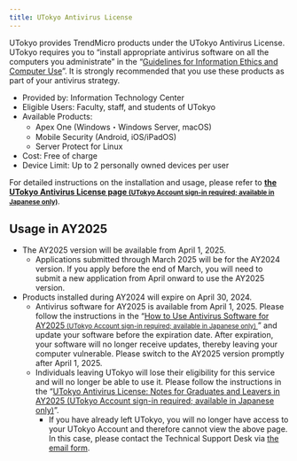 ```yaml
---
title: UTokyo Antivirus License
---
```


UTokyo provides TrendMicro products under the UTokyo Antivirus License. UTokyo requires you to “install appropriate antivirus software on all the computers you administrate” in the “[Guidelines for Information Ethics and Computer Use](https://www.u-tokyo.ac.jp/content/400156696.pdf)”. It is strongly recommended that you use these products as part of your antivirus strategy.

* Provided by: Information Technology Center
* Eligible Users: Faculty, staff, and students of UTokyo
* Available Products:
  * Apex One (Windows・Windows Server, macOS)
  * Mobile Security (Android, iOS/iPadOS)
  * Server Protect for Linux
* Cost: Free of charge
* Device Limit: Up to 2 personally owned devices per user

For detailed instructions on the installation and usage, please refer to **[the UTokyo Antivirus License page <small>(UTokyo Account sign-in required; available in Japanese only)</small>](https://univtokyo.sharepoint.com/:u:/s/antivirus/EZ3Qvmj4LLROlck10EyiwBsBts0PVpjPCZ_qgF6YLJ3ULA)**.

## Usage in AY2025

- The AY2025 version will be available from April 1, 2025.
  - Applications submitted through March 2025 will be for the AY2024 version. If you apply before the end of March, you will need to submit a new application from April onward to use the AY2025 version.
- Products installed during AY2024 will expire on April 30, 2024.
    - Antivirus software for AY2025 is available from April 1, 2025. Please follow the instructions in the “[How to Use Antivirus Software for AY2025<small> (UTokyo Account sign-in required; available in Japanese only) </small>](https://univtokyo.sharepoint.com/:u:/s/antivirus/EYbM3GhwjNZMpIxtc6Hzv0oBZZ6YipGL_VCRhqhOcAPV_A)” and update your software before the expiration date. After expiration, your software will no longer receive updates, thereby leaving your computer vulnerable. Please switch to the AY2025 version promptly after April 1, 2025.
    - Individuals leaving UTokyo will lose their eligibility for this service and will no longer be able to use it. Please follow the instructions in the “[UTokyo Antivirus License: Notes for Graduates and Leavers in AY2025 (UTokyo Account sign-in required; available in Japanese only)](https://univtokyo.sharepoint.com/:u:/s/antivirus/EWHWpO6rbANMnCDH3xtWQjcBtgwnBZ4G9KgIei0VlVSxtA)”.
       - If you have already left UTokyo, you will no longer have access to your UTokyo Account and therefore cannot view the above page. In this case, please contact the Technical Support Desk via [the email form](/en/support/#email-form).